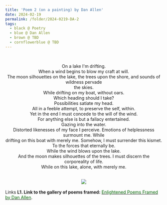 ```yaml
---
title: 'Poem 2 (on a painting) by Dan Allen'
date: 2024-02-19
permalink: /folder/2024-0219-DA-2
tags:
  - black @ Poetry
  - blue @ Dan Allen
  - brown @ TBD
  - cornflowerblue @ TBD
---
```


<br>


<p align="center">
On a lake I'm drifting.<br>
When a wind begins to blow my craft at will.<br>
The moon silhouettes on the lake, the trees upon the shore, and sounds of wildness pervade<br>
the skies.<br>
While drifting on my boat, without oars.<br>
Which heading should I take?<br>
Possibilities satiate my head.<br>
All in a feeble attempt, to preserve the self, within.<br>
Yet in the end I must concede to the will of the wind.<br>
For anything else is but a fallacy entertained.<br>
Gazing into the water.<br>
Distorted likenesses of my face I perceive. Emotions of helplessness surmount me. While<br>
drifting on this boat with merely me. Somehow, I must surrender this kismet.<br>
To the forces that eternally be.<br>
While the wind blows upon the lake.<br>
And the moon makes silhouettes of the trees. I must discern the corporeality of life.<br>
While on this lake, alone, with merely me.<br>
</p>

<br>

<div style="text-align: center"><img src="/images/Poem_2_(on_a_painting)_by_Dan_Allen.jpeg" /></div>

<br>

<wave-list>
<list-title color="DarkSeaGreen" width="25">Links</list-title>
  <list-item color="BlanchedAlmond"  width="285"><b> L1. Link to the gallery of poems framed:</b> <a href="https://imageevent.com/sahaja/art/enlightenedpoemsframedbydanallen"><font color="DarkGreen">Enlightened Poems Framed by Dan Allen</font></a>. </list-item>
</wave-list>